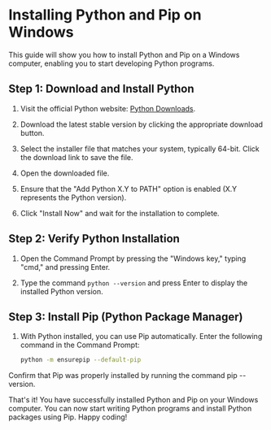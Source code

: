 # Installing Python and Pip on Windows

This guide will show you how to install Python and Pip on a Windows computer, enabling you to start developing Python programs.

## Step 1: Download and Install Python

1. Visit the official Python website: [Python Downloads](https://www.python.org/downloads/windows/).

2. Download the latest stable version by clicking the appropriate download button.

3. Select the installer file that matches your system, typically 64-bit. Click the download link to save the file.

4. Open the downloaded file.

5. Ensure that the "Add Python X.Y to PATH" option is enabled (X.Y represents the Python version).

6. Click "Install Now" and wait for the installation to complete.

## Step 2: Verify Python Installation

1. Open the Command Prompt by pressing the "Windows key," typing "cmd," and pressing Enter.

2. Type the command `python --version` and press Enter to display the installed Python version.

## Step 3: Install Pip (Python Package Manager)

1. With Python installed, you can use Pip automatically. Enter the following command in the Command Prompt:

   ```bash
   python -m ensurepip --default-pip
   ```
  Confirm that Pip was properly installed by running the command pip --version.

That's it! You have successfully installed Python and Pip on your Windows computer. You can now start writing Python programs and install Python packages using Pip. Happy coding!
